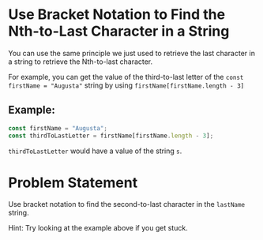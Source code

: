 # Use Bracket Notation to Find the Nth-to-Last Character in a String
You can use the same principle we just used to retrieve the last character in a string to retrieve the Nth-to-last character.

For example, you can get the value of the third-to-last letter of the ```const firstName = "Augusta"``` string by using ```firstName[firstName.length - 3]```

## Example:
```javascript
const firstName = "Augusta";
const thirdToLastLetter = firstName[firstName.length - 3];
```

```thirdToLastLetter``` would have a value of the string ```s```.

# Problem Statement
Use bracket notation to find the second-to-last character in the ```lastName``` string.

Hint: Try looking at the example above if you get stuck.
